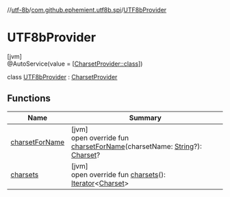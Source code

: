//[utf-8b](../../../index.md)/[com.github.ephemient.utf8b.spi](../index.md)/[UTF8bProvider](index.md)

# UTF8bProvider

[jvm]\
@AutoService(value = [[CharsetProvider::class](https://docs.oracle.com/javase/8/docs/api/java/nio/charset/spi/CharsetProvider.html)])

class [UTF8bProvider](index.md) : [CharsetProvider](https://docs.oracle.com/javase/8/docs/api/java/nio/charset/spi/CharsetProvider.html)

## Functions

| Name | Summary |
|---|---|
| [charsetForName](charset-for-name.md) | [jvm]<br>open override fun [charsetForName](charset-for-name.md)(charsetName: [String](https://kotlinlang.org/api/latest/jvm/stdlib/kotlin/-string/index.html)?): [Charset](https://docs.oracle.com/javase/8/docs/api/java/nio/charset/Charset.html)? |
| [charsets](charsets.md) | [jvm]<br>open override fun [charsets](charsets.md)(): [Iterator](https://kotlinlang.org/api/latest/jvm/stdlib/kotlin.collections/-iterator/index.html)&lt;[Charset](https://docs.oracle.com/javase/8/docs/api/java/nio/charset/Charset.html)&gt; |
